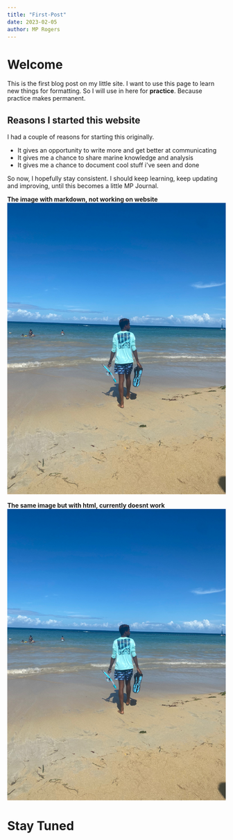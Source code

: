 ```yaml
---
title: "First-Post"
date: 2023-02-05
author: MP Rogers
---
```

# Welcome

This is the first blog post on my little site. I want to use this page to learn new things for formatting.
So I will use in here for **practice**. Because practice makes permanent.

## Reasons I started this website

I had a couple of reasons for starting this originally.
+ It gives an opportunity to write more and get better at communicating
+ It gives me a chance to share marine knowledge and analysis
+ It gives me a chance to document cool stuff i've seen and done

So now, I hopefully stay consistent. I should keep learning, keep updating and improving,
until this becomes a little MP Journal.

**The image with markdown, not working on website**
![Me at a beach with snorkel gear](/docs/assets/images/BeachWithGear.jpg)

**The same image but with html, currently doesnt work**
<img src="docs/assets/images/BeachWithGear.jpg" alt ="Me At a beach">


# Stay Tuned
